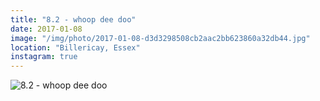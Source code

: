 ```yaml
---
title: "8.2 - whoop dee doo"
date: 2017-01-08
image: "/img/photo/2017-01-08-d3d3298508cb2aac2bb623860a32db44.jpg"
location: "Billericay, Essex"
instagram: true
---
```


![8.2 - whoop dee doo](/img/photo/2017-01-08-d3d3298508cb2aac2bb623860a32db44.jpg)

